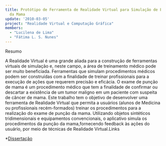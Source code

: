```yaml
---
title: Protótipo de Ferramenta de Realidade Virtual para Simulação de Exame de Punção
  da Mama
update: '2010-03-05'
project: "Realidade Virtual e Computação Gráfica"
members:
  - "Lucilena de Lima"
  - "Fátima L. S. Nunes"
---
```


Resumo

A Realidade Virtual é uma grande aliada para a construção de ferramentas virtuais de simulação e, neste campo, a área de treinamento médico pode ser muito beneficiada. Ferramentas que simulam procedimentos médicos podem ser construídas com a finalidade de treinar profissionais para a execução de ações que requerem precisão e eficácia. O exame de punção de mama é um procedimento médico que tem a finalidade de confirmar ou descartar a existência de um tumor maligno em um paciente com suspeita de câncer de mama. Este trabalho tem o objetivo de desenvolver uma ferramenta de Realidade Virtual que permita a usuários (alunos de Medicina ou profissionais recém-formados) treinar os procedimentos para a realização do exame de punção da mama. Utilizando objetos sintéticos tridimensionais e equipamentos convencionais, o aplicativo simula os procedimentos da punção da mama,fornecendo feedback às ações do usuário, por meio de técnicas de Realidade Virtual.Links
	
*[Dissertação](/lapis/sites/default/files/disserta__o_final_lucilena.pdf)
